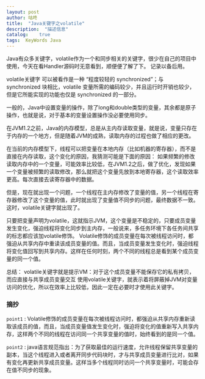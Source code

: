 ```yaml
---
layout: post
author: 咕咚
title:  "Java关键字之volatile"
description:  "描述信息"
catalog:    true
tags:  KeyWords Java
---
```

Java有众多关键字，volatile作为一个和同步相关的关键字，很少在自己的项目中使用，今天在看Handler源码时无意看到，顺便便了解了下。
记录以备后用。


volatile关键字 可以被看作是一种 “程度较轻的 synchronized”；与 synchronized 块相比，volatile 变量所需的编码较少，并且运行时开销也较少，但是它所能实现的功能也仅是 synchronized 的一部分。

一般的，Java中设置变量的操作，除了long和double类型的变量，其余都是原子操作，也就是说，对于基本的变量设置操作没必要使用同步。

在JVM1.2之前，Java的内存模型，总是从主内存读取变量，就是说，变量只存在于内存的一个地方，但是随着JVM的成熟，读取内存的过程也做了相应的更改。

在当前的内存模型下，线程可以把变量在本地内存（比如机器的寄存器），而不是直接在内存读取，这个变化的原因，我猜测可能是下面的原因：
如果频繁的修改读取内存中的一个变量，可能效率比较低，在JVM1.2之后，做了优化，发现如果一个变量被频繁的读取修改，那么就把这个变量先放到本地寄存器，这个读取效率更高。每次直接去读寄存器中的数据。

但是，现在就出现一个问题，一个线程在主内存修改了变量的值，另一个线程在寄存器修改了这个变量的值，此时就出现了变量值不同步的问题，最终数据不一致。
这时，volatile关键字就出现了。


只要把变量声明为volatile，这就指示JVM，这个变量是不稳定的，只要成员变量发生变化，强迫线程将变化同步到主内存，一般说来，多任务环境下各任务间共享的标志都应该加volatile修饰。
Volatile修饰的成员变量在每次被线程访问时，都强迫从共享内存中重读该成员变量的值。而且，当成员变量发生变化时，强迫线程将变化值回写到共享内存。这样在任何时刻，两个不同的线程总是看到某个成员变量的同一个值。


总结：
volatile关键字就是提示VM：对于这个成员变量不能保存它的私有拷贝，而应直接与共享成员变量交互
使用volatile关键字，就表示着将屏蔽掉JVM对变量访问的优化，所以在效率上比较低，因此一定在必要时才使用此关键字。

### 摘抄

`point1` : Volatile修饰的成员变量在每次被线程访问时，都强迫从共享内存重新读取该成员的值，而且，当成员变量值发生变化时，强迫将变化的值重新写入共享内存，这样两个不同的线程在访问同一个共享变量的值时，始终看到的是同一个值。

`point2` : java语言规范指出：为了获取最佳的运行速度，允许线程保留共享变量的副本，当这个线程进入或者离开同步代码块时，才与共享成员变量进行比对，如果有变化再更新共享成员变量。这样当多个线程同时访问一个共享变量时，可能会存在值不同步的现象。
